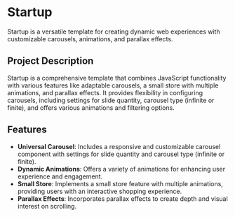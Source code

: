 # Startup

Startup is a versatile template for creating dynamic web experiences with customizable carousels, animations, and parallax effects.

## Project Description

Startup is a comprehensive template that combines JavaScript functionality with various features like adaptable carousels, a small store with multiple animations, and parallax effects. It provides flexibility in configuring carousels, including settings for slide quantity, carousel type (infinite or finite), and offers various animations and filtering options.

## Features

- **Universal Carousel**: Includes a responsive and customizable carousel component with settings for slide quantity and carousel type (infinite or finite).
- **Dynamic Animations**: Offers a variety of animations for enhancing user experience and engagement.
- **Small Store**: Implements a small store feature with multiple animations, providing users with an interactive shopping experience.
- **Parallax Effects**: Incorporates parallax effects to create depth and visual interest on scrolling.
